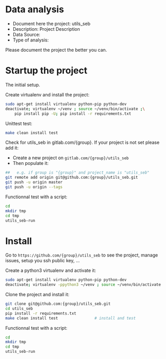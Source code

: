 # Data analysis
- Document here the project: utils_seb
- Description: Project Description
- Data Source:
- Type of analysis:

Please document the project the better you can.

# Startup the project

The initial setup.

Create virtualenv and install the project:
```bash
sudo apt-get install virtualenv python-pip python-dev
deactivate; virtualenv ~/venv ; source ~/venv/bin/activate ;\
    pip install pip -U; pip install -r requirements.txt
```

Unittest test:
```bash
make clean install test
```

Check for utils_seb in gitlab.com/{group}.
If your project is not set please add it:

- Create a new project on `gitlab.com/{group}/utils_seb`
- Then populate it:

```bash
##   e.g. if group is "{group}" and project_name is "utils_seb"
git remote add origin git@github.com:{group}/utils_seb.git
git push -u origin master
git push -u origin --tags
```

Functionnal test with a script:

```bash
cd
mkdir tmp
cd tmp
utils_seb-run
```

# Install

Go to `https://github.com/{group}/utils_seb` to see the project, manage issues,
setup you ssh public key, ...

Create a python3 virtualenv and activate it:

```bash
sudo apt-get install virtualenv python-pip python-dev
deactivate; virtualenv -ppython3 ~/venv ; source ~/venv/bin/activate
```

Clone the project and install it:

```bash
git clone git@github.com:{group}/utils_seb.git
cd utils_seb
pip install -r requirements.txt
make clean install test                # install and test
```
Functionnal test with a script:

```bash
cd
mkdir tmp
cd tmp
utils_seb-run
```
